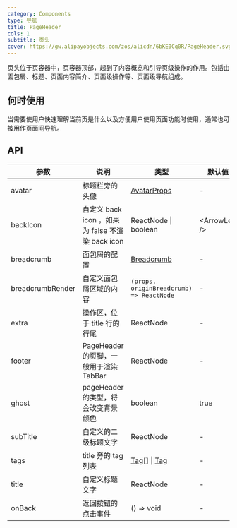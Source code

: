 ```yaml
---
category: Components
type: 导航
title: PageHeader
cols: 1
subtitle: 页头
cover: https://gw.alipayobjects.com/zos/alicdn/6bKE0Cq0R/PageHeader.svg
---
```


页头位于页容器中，页容器顶部，起到了内容概览和引导页级操作的作用。包括由面包屑、标题、页面内容简介、页面级操作等、页面级导航组成。

## 何时使用

当需要使用户快速理解当前页是什么以及方便用户使用页面功能时使用，通常也可被用作页面间导航。

## API

| 参数               | 说明                                     | 类型                                                    | 默认值            | 版本     |
| ---------------- | -------------------------------------- | ----------------------------------------------------- | -------------- | ------ |
| avatar           | 标题栏旁的头像                                | [AvatarProps](/components/avatar/)                    | -              |        |
| backIcon         | 自定义 back icon ，如果为 false 不渲染 back icon | ReactNode \| boolean                                  | \<ArrowLeft /> |        |
| breadcrumb       | 面包屑的配置                                 | [Breadcrumb](/components/breadcrumb/)                 | -              |        |
| breadcrumbRender | 自定义面包屑区域的内容                            | `(props, originBreadcrumb) => ReactNode`              | -              | 4.11.0 |
| extra            | 操作区，位于 title 行的行尾                      | ReactNode                                             | -              |        |
| footer           | PageHeader 的页脚，一般用于渲染 TabBar           | ReactNode                                             | -              |        |
| ghost            | pageHeader 的类型，将会改变背景颜色                | boolean                                               | true           |        |
| subTitle         | 自定义的二级标题文字                             | ReactNode                                             | -              |        |
| tags             | title 旁的 tag 列表                        | [Tag](/components/tag/)\[] \| [Tag](/components/tag/) | -              |        |
| title            | 自定义标题文字                                | ReactNode                                             | -              |        |
| onBack           | 返回按钮的点击事件                              | () => void                                            | -              |        |

<style>
  [data-theme="dark"] .site-page-header {
    border: 1px solid #303030;
  }
  [data-theme="dark"]  .site-page-header-ghost-wrapper {
    background-color: rgba(255,255,255,0.08);
  }
</style>
